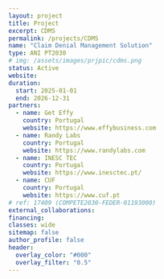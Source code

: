```yaml
---
layout: project
title: Project
excerpt: CDMS
permalink: /projects/CDMS
name: "Claim Denial Management Solution"
type: ANI PT2030
# img: /assets/images/prjpic/cdms.png
status: Active
website:
duration:
  start: 2025-01-01
  end: 2026-12-31
partners:
  - name: Get Effy
    country: Portugal
    website: https://www.effybusiness.com
  - name: Randy Labs
    country: Portugal
    website: https://www.randylabs.com
  - name: INESC TEC
    country: Portugal
    website: https://www.inesctec.pt/
  - name: CUF
    country: Portugal
    website: https://www.cuf.pt
# ref: 17409 (COMPETE2030-FEDER-01193000)
external_collaborations:
financing:
classes: wide
sitemap: false
author_profile: false
header:
  overlay_color: "#000"
  overlay_filter: "0.5"
---
```

